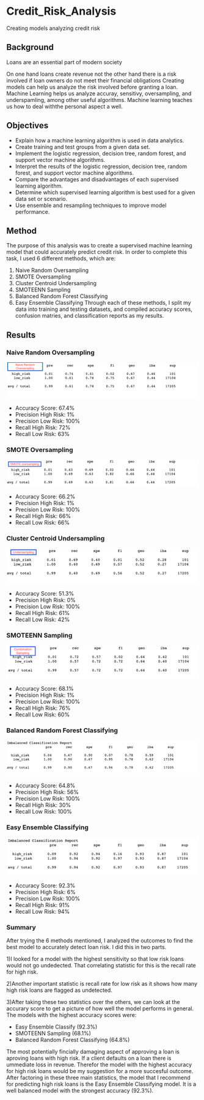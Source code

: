 # Credit_Risk_Analysis
Creating models analyzing credit risk


## Background
Loans are an essential part of modern society

On one hand loans create revenue not the other hand there is a risk involved if loan owners do not meet their financial obligations
Creating models can help us analyze the risk involved before granting a loan. 
Machine Learning helps us analyze accuray, sensitivy, oversampling, and underspamling, among other useful algorithms. 
Machine learning teaches us how to deal withthe personal aspect a well.


## Objectives

* Explain how a machine learning algorithm is used in data analytics.
* Create training and test groups from a given data set.
* Implement the logistic regression, decision tree, random forest, and support vector machine algorithms.
* Interpret the results of the logistic regression, decision tree, random forest, and support vector machine algorithms.
* Compare the advantages and disadvantages of each supervised learning algorithm.
* Determine which supervised learning algorithm is best used for a given data set or scenario.
* Use ensemble and resampling techniques to improve model performance.
 


## Method
The purpose of this analysis was to create a supervised machine learning model that could accurately predict credit risk. In order to complete this task, I used 6 different methods, which are:
1. Naive Random Oversampling
2. SMOTE Oversampling
3. Cluster Centroid Undersampling
4. SMOTEENN Sampling
5. Balanced Random Forest Classifying
6. Easy Ensemble Classifying
Through each of these methods, I split my data into training and testing datasets, and compiled accuracy scores, confusion matries, and classification reports as my results.

## Results

### Naive Random Oversampling
![naive](https://github.com/Solrys/Credit_Risk_Analysis/blob/main/visuals/Screen%20Shot%202021-03-21%20at%2011.24.13%20PM.png)
* Accuracy Score: 67.4%
* Precision High Risk: 1%
* Precision Low Risk: 100%
* Recall High Risk: 72%
* Recall Low Risk: 63%

### SMOTE Oversampling
![oversampling](https://github.com/Solrys/Credit_Risk_Analysis/blob/main/visuals/Screen%20Shot%202021-03-22%20at%2012.03.43%20AM.png)
* Accuracy Score: 66.2%
* Precision High Risk: 1%
* Precision Low Risk: 100%
* Recall High Risk: 66%
* Recall Low Risk: 66%

### Cluster Centroid Undersampling
![under](https://github.com/Solrys/Credit_Risk_Analysis/blob/main/visuals/Screen%20Shot%202021-03-22%20at%2012.05.56%20AM.png)
* Accuracy Score: 51.3%
* Precision High Risk: 0%
* Precision Low Risk: 100%
* Recall High Risk: 61%
* Recall Low Risk: 42%

### SMOTEENN Sampling
![smoteen](https://github.com/Solrys/Credit_Risk_Analysis/blob/main/visuals/Screen%20Shot%202021-03-22%20at%2012.07.46%20AM.png)
* Accuracy Score: 68.1%
* Precision High Risk: 1%
* Precision Low Risk: 100%
* Recall High Risk: 76%
* Recall Low Risk: 60%

### Balanced Random Forest Classifying
![balance](https://github.com/Solrys/Credit_Risk_Analysis/blob/main/visuals/Screen%20Shot%202021-03-22%20at%201.00.28%20AM.png)
* Accuracy Score: 64.8%
* Precision High Risk: 56%
* Precision Low Risk: 100%
* Recall High Risk: 30%
* Recall Low Risk: 100%

### Easy Ensemble Classifying
![ensemble](https://github.com/Solrys/Credit_Risk_Analysis/blob/main/visuals/Screen%20Shot%202021-03-22%20at%201.17.20%20AM.png)
* Accuracy Score: 92.3%
* Precision High Risk: 6%
* Precision Low Risk: 100%
* Recall High Risk: 91%
* Recall Low Risk: 94%


### Summary
After trying the 6 methods mentioned, I analyzed the outcomes to find the best model to accurately detect loan risk. I did this in two parts.

1)I looked for a model with the highest sensitivity so that low risk loans would not go undedected. That correlating statistic for this is the recall rate for high risk. 

2)Another important statistic is recall rate for low risk as it shows how many high risk loans are flagged as undetected. 

3)After taking these two statistics over the others, we can look at the accurary score to get a picture of how well the model performs in general. The models with the highest accuracy scores were:

* Easy Ensemble Classify (92.3%)
* SMOTEENN Sampling (68.1%)
* Balanced Random Forest Classifying (64.8%)

The most potentially fincially damaging aspect of approving a loan is aproving loans with high risk. If a client defaults on a loan there is ummediate loss in revenue. Therefor the model with the highest accuracy for high risk loans would be my suggestion for a more succesful outcome. 
After factoring in these three main statistics, the model that I recommend for predicting high risk loans is the Easy Ensemble Classifying model.
It is a well balanced model with the strongest accuracy (92.3%). 




